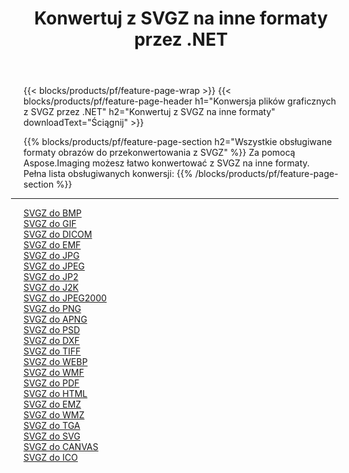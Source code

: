 ﻿---
title: Konwertuj z SVGZ na inne formaty przez .NET 
weight: 3920
url: /pl/net/conversion/from/svgz 
lang: pl
langdirlevel: 2
locales: zh-hans,ja,it,ru,de,es,fr,nl,id,lt,pl,pt,vi,tr,ko,zh-hant,ar,hi,th,sv,cs,uk,he
description: Za pomocą Aspose.Imaging możesz łatwo konwertować z SVGZ na inne formaty
---

{{< blocks/products/pf/feature-page-wrap >}}
{{< blocks/products/pf/feature-page-header h1="Konwersja plików graficznych z SVGZ przez .NET" h2="Konwertuj z SVGZ na inne formaty" downloadText="Ściągnij" >}}


{{% blocks/products/pf/feature-page-section  h2="Wszystkie obsługiwane formaty obrazów do przekonwertowania z SVGZ" %}}
Za pomocą Aspose.Imaging możesz łatwo konwertować z SVGZ na inne formaty.
<br/>
Pełna lista obsługiwanych konwersji:
{{% /blocks/products/pf/feature-page-section %}}
<div class="container-fluid productfamilypage bg-gray">
    <div class="convertypes bg-gray agp-content section">
        <div class="container">
		<hr style="margin-left:-20px;"/>
		<div class="row other-converters">
		    <div class='col-md-2 other-converter remove-lp remove-rp'><a href="/imaging/pl/net/conversion/svgz-to-bmp" >SVGZ do BMP</a></div><div class='col-md-2 other-converter remove-lp remove-rp'><a href="/imaging/pl/net/conversion/svgz-to-gif" >SVGZ do GIF</a></div><div class='col-md-2 other-converter remove-lp remove-rp'><a href="/imaging/pl/net/conversion/svgz-to-dicom" >SVGZ do DICOM</a></div><div class='col-md-2 other-converter remove-lp remove-rp'><a href="/imaging/pl/net/conversion/svgz-to-emf" >SVGZ do EMF</a></div><div class='col-md-2 other-converter remove-lp remove-rp'><a href="/imaging/pl/net/conversion/svgz-to-jpg" >SVGZ do JPG</a></div><div class='col-md-2 other-converter remove-lp remove-rp'><a href="/imaging/pl/net/conversion/svgz-to-jpeg" >SVGZ do JPEG</a></div><div class='col-md-2 other-converter remove-lp remove-rp'><a href="/imaging/pl/net/conversion/svgz-to-jp2" >SVGZ do JP2</a></div><div class='col-md-2 other-converter remove-lp remove-rp'><a href="/imaging/pl/net/conversion/svgz-to-j2k" >SVGZ do J2K</a></div><div class='col-md-2 other-converter remove-lp remove-rp'><a href="/imaging/pl/net/conversion/svgz-to-jpeg2000" >SVGZ do JPEG2000</a></div><div class='col-md-2 other-converter remove-lp remove-rp'><a href="/imaging/pl/net/conversion/svgz-to-png" >SVGZ do PNG</a></div><div class='col-md-2 other-converter remove-lp remove-rp'><a href="/imaging/pl/net/conversion/svgz-to-apng" >SVGZ do APNG</a></div><div class='col-md-2 other-converter remove-lp remove-rp'><a href="/imaging/pl/net/conversion/svgz-to-psd" >SVGZ do PSD</a></div><div class='col-md-2 other-converter remove-lp remove-rp'><a href="/imaging/pl/net/conversion/svgz-to-dxf" >SVGZ do DXF</a></div><div class='col-md-2 other-converter remove-lp remove-rp'><a href="/imaging/pl/net/conversion/svgz-to-tiff" >SVGZ do TIFF</a></div><div class='col-md-2 other-converter remove-lp remove-rp'><a href="/imaging/pl/net/conversion/svgz-to-webp" >SVGZ do WEBP</a></div><div class='col-md-2 other-converter remove-lp remove-rp'><a href="/imaging/pl/net/conversion/svgz-to-wmf" >SVGZ do WMF</a></div><div class='col-md-2 other-converter remove-lp remove-rp'><a href="/imaging/pl/net/conversion/svgz-to-pdf" >SVGZ do PDF</a></div><div class='col-md-2 other-converter remove-lp remove-rp'><a href="/imaging/pl/net/conversion/svgz-to-html" >SVGZ do HTML</a></div><div class='col-md-2 other-converter remove-lp remove-rp'><a href="/imaging/pl/net/conversion/svgz-to-emz" >SVGZ do EMZ</a></div><div class='col-md-2 other-converter remove-lp remove-rp'><a href="/imaging/pl/net/conversion/svgz-to-wmz" >SVGZ do WMZ</a></div><div class='col-md-2 other-converter remove-lp remove-rp'><a href="/imaging/pl/net/conversion/svgz-to-tga" >SVGZ do TGA</a></div><div class='col-md-2 other-converter remove-lp remove-rp'><a href="/imaging/pl/net/conversion/svgz-to-svg" >SVGZ do SVG</a></div><div class='col-md-2 other-converter remove-lp remove-rp'><a href="/imaging/pl/net/conversion/svgz-to-canvas" >SVGZ do CANVAS</a></div><div class='col-md-2 other-converter remove-lp remove-rp'><a href="/imaging/pl/net/conversion/svgz-to-ico" >SVGZ do ICO</a></div>
                </div>
        </div>
    </div>
</div>
<br/>

